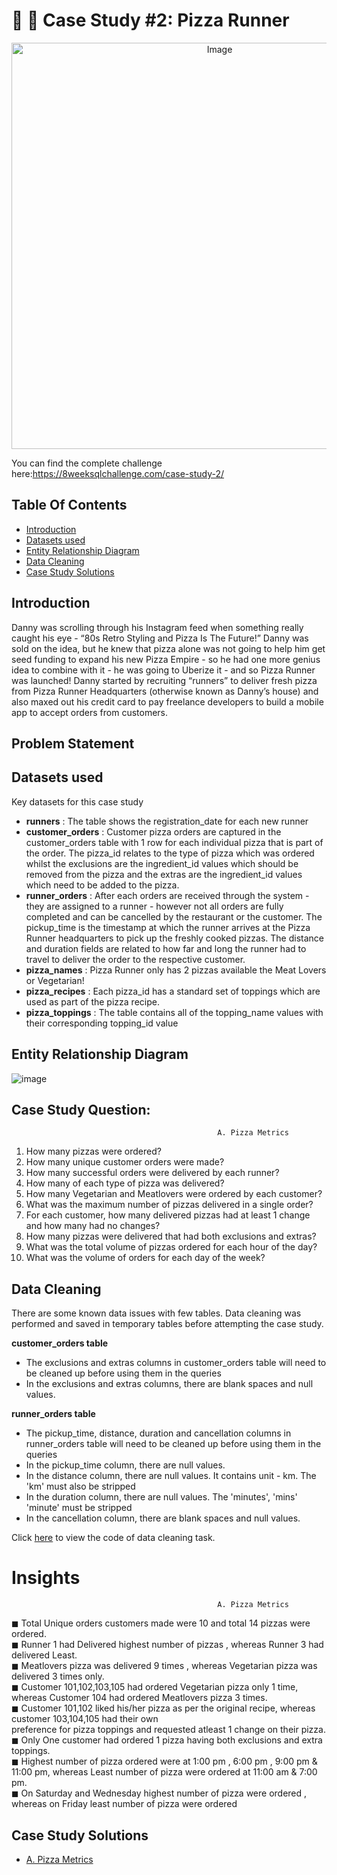 # :pizza: :runner:  Case Study #2: Pizza Runner 
<p align="center">
<img src="https://user-images.githubusercontent.com/120770473/236620731-3809e43a-835d-4ef1-ac58-84c300de6856.png" alt="Image" width="650" height="650">

You can find the complete challenge here:https://8weeksqlchallenge.com/case-study-2/
## Table Of Contents
  - [Introduction](#introduction)
  - [Datasets used](#datasets-used)
  - [Entity Relationship Diagram](#entity-relationship-diagram)
  - [Data Cleaning](#data-cleaning)
  - [Case Study Solutions](#case-study-solutions)
  
## Introduction
  Danny was scrolling through his Instagram feed when something really caught his eye - “80s Retro Styling and Pizza Is The Future!”
  Danny was sold on the idea, but he knew that pizza alone was not going to help him get seed funding to expand his new Pizza Empire - so he had one more genius idea to combine with   it - he was going to Uberize it - and so Pizza Runner was launched!
  Danny started by recruiting “runners” to deliver fresh pizza from Pizza Runner Headquarters (otherwise known as Danny’s house) and also maxed out his credit card to pay freelance     developers to build a mobile app to accept orders from customers.

## Problem Statement  
    
## Datasets used
Key datasets for this case study
- **runners** : The table shows the registration_date for each new runner
- **customer_orders** : Customer pizza orders are captured in the customer_orders table with 1 row for each individual pizza that is part of the order. The pizza_id relates to the type of pizza which was ordered whilst the exclusions are the ingredient_id values which should be removed from the pizza and the extras are the ingredient_id values which need to be added to the pizza.
- **runner_orders** : After each orders are received through the system - they are assigned to a runner - however not all orders are fully completed and can be cancelled by the restaurant or the customer. The pickup_time is the timestamp at which the runner arrives at the Pizza Runner headquarters to pick up the freshly cooked pizzas. The distance and duration fields are related to how far and long the runner had to travel to deliver the order to the respective customer.
- **pizza_names** : Pizza Runner only has 2 pizzas available the Meat Lovers or Vegetarian!
- **pizza_recipes** : Each pizza_id has a standard set of toppings which are used as part of the pizza recipe.
- **pizza_toppings** : The table contains all of the topping_name values with their corresponding topping_id value

## Entity Relationship Diagram
![image](https://user-images.githubusercontent.com/120770473/236621181-4c34ea27-706f-4f02-bf1a-d4b8ec5b3ba4.png)

## Case Study Question:
                                                  A. Pizza Metrics
1. How many pizzas were ordered?        
2. How many unique customer orders were made?       
3. How many successful orders were delivered by each runner?      
4. How many of each type of pizza was delivered?     
5. How many Vegetarian and Meatlovers were ordered by each customer?     
6. What was the maximum number of pizzas delivered in a single order?     
7. For each customer, how many delivered pizzas had at least 1 change and how many had no changes?     
8. How many pizzas were delivered that had both exclusions and extras?     
9. What was the total volume of pizzas ordered for each hour of the day?     
10. What was the volume of orders for each day of the week?   

## Data Cleaning
There are some known data issues with few tables. Data cleaning was performed and saved in temporary tables before attempting the case study.

**customer_orders table**
- The exclusions and extras columns in customer_orders table will need to be cleaned up before using them in the queries
- In the exclusions and extras columns, there are blank spaces and null values.

**runner_orders table**
- The pickup_time, distance, duration and cancellation columns in runner_orders table will need to be cleaned up before using them in the queries
- In the pickup_time column, there are null values.
- In the distance column, there are null values. It contains unit - km. The 'km' must also be stripped
- In the duration column, there are null values. The 'minutes', 'mins' 'minute' must be stripped
- In the cancellation column, there are blank spaces and null values.

Click [here](https://github.com/AmitPatel-analyst/SQL-Case-Study/blob/main/%238Weeksqlchallange/Case%20Study%20%23%202%20-%20Pizza%20Runner/0.%20Data%20Cleaning.md) to view the code of data cleaning task.

# Insights

                                                  A. Pizza Metrics
◼ Total Unique orders customers made were 10 and total 14 pizzas were ordered.      
◼ Runner 1 had Delivered highest number of pizzas , whereas Runner 3 had delivered Least.      
◼ Meatlovers pizza was delivered 9 times , whereas Vegetarian pizza was delivered 3 times only.      
◼ Customer 101,102,103,105 had ordered Vegetarian pizza only 1 time, whereas Customer 104 had ordered Meatlovers pizza 3 times.    
◼ Customer 101,102 liked his/her pizza as per the original recipe, whereas customer 103,104,105 had their own  
 preference for pizza toppings and requested atleast 1 change on their pizza.    
◼ Only One customer had ordered 1 pizza having both exclusions and extra toppings.    
◼ Highest number of pizza ordered were at 1:00 pm , 6:00 pm , 9:00 pm & 11:00 pm, whereas Least number of pizza were   ordered at 11:00 am  & 7:00 pm.   
◼ On Saturday and Wednesday highest number of pizza were ordered , whereas on Friday least number of pizza were ordered 

## Case Study Solutions
- [A. Pizza Metrics](https://github.com/AmitPatel-analyst/SQL-Case-Study/blob/main/%238Weeksqlchallange/Case%20Study%20%23%202%20-%20Pizza%20Runner/A.%20Pizza%20Metrics.md)
